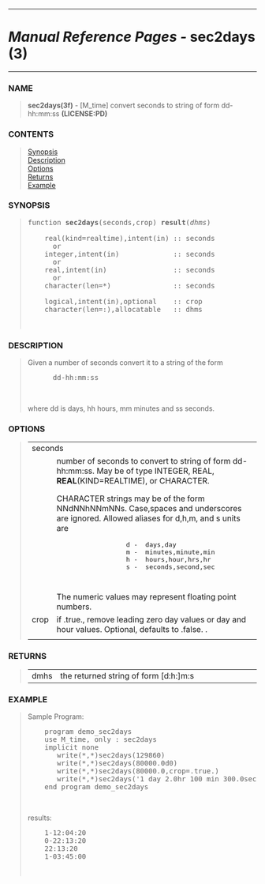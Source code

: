 <?
<body>
  <a name="top" id="top"></a>
  <div id="Container">
    <div id="Content">
      <div class="c49">
        <hr />
        <h1><i>Manual Reference Pages -</i> sec2days (3)</h1>
        <hr />
      </div><a name="0"></a>
      <h3><a name="0">NAME</a></h3>
      <blockquote>
        <b>sec2days(3f)</b> - [M_time] convert seconds to string of form dd-hh:mm:ss <b>(LICENSE:PD)</b>
      </blockquote><a name="contents" id="contents"></a>
      <h3>CONTENTS</h3>
      <blockquote>
        <a href="#1">Synopsis</a><br />
        <a href="#2">Description</a><br />
        <a href="#3">Options</a><br />
        <a href="#4">Returns</a><br />
        <a href="#5">Example</a><br />
      </blockquote><a name="8"></a>
      <h3><a name="8">SYNOPSIS</a></h3>
      <blockquote>
        <pre>
function <b>sec2days</b>(seconds,crop) <b>result</b>(<i>dhms</i>)
<br />    real(kind=realtime),intent(in) :: seconds
      or
    integer,intent(in)             :: seconds
      or
    real,intent(in)                :: seconds
      or
    character(len=*)               :: seconds
<br />    logical,intent(in),optional    :: crop
    character(len=:),allocatable   :: dhms
<br />
</pre>
      </blockquote><a name="2"></a>
      <h3><a name="2">DESCRIPTION</a></h3>
      <blockquote>
        Given a number of seconds convert it to a string of the form
        <pre>
      dd-hh:mm:ss
<br />
</pre>where dd is days, hh hours, mm minutes and ss seconds.
      </blockquote><a name="3"></a>
      <h3><a name="3">OPTIONS</a></h3>
      <blockquote>
        <table cellpadding="3">
          <tr valign="top">
            <td class="c50" colspan="2">seconds</td>
          </tr>
          <tr valign="top">
            <td width="6%"></td>
            <td>
              number of seconds to convert to string of form dd-hh:mm:ss. May be of type INTEGER, REAL, <b>REAL</b>(KIND=REALTIME), or CHARACTER.
              <p>CHARACTER strings may be of the form NNdNNhNNmNNs. Case,spaces and underscores are ignored. Allowed aliases for d,h,m, and s units are</p>
              <pre>
                  d -  days,day
                  m -  minutes,minute,min
                  h -  hours,hour,hrs,hr
                  s -  seconds,second,sec
<br />
</pre>The numeric values may represent floating point numbers.
            </td>
          </tr>
          <tr valign="top">
            <td class="c50" width="6%" nowrap="nowrap">crop</td>
            <td valign="bottom">if .true., remove leading zero day values or day and hour values. Optional, defaults to .false. .</td>
          </tr>
          <tr>
            <td></td>
          </tr>
        </table>
      </blockquote><a name="4"></a>
      <h3><a name="4">RETURNS</a></h3>
      <blockquote>
        <table cellpadding="3">
          <tr valign="top">
            <td class="c50" width="6%" nowrap="nowrap">dmhs</td>
            <td valign="bottom">the returned string of form [d:h:]m:s</td>
          </tr>
        </table>
      </blockquote><a name="5"></a>
      <h3><a name="5">EXAMPLE</a></h3>
      <blockquote>
        Sample Program:
        <pre>
    program demo_sec2days
    use M_time, only : sec2days
    implicit none
       write(*,*)sec2days(129860)
       write(*,*)sec2days(80000.0d0)
       write(*,*)sec2days(80000.0,crop=.true.)
       write(*,*)sec2days('1 day 2.0hr 100 min 300.0seconds')
    end program demo_sec2days
<br />
</pre>results:
        <pre>
    1-12:04:20
    0-22:13:20
    22:13:20
    1-03:45:00
<br />
</pre>
      </blockquote><a name="6"></a>
    </div>
  </div>
</body>

